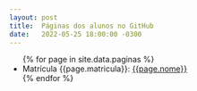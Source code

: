 ```yaml
---
layout: post
title:  Páginas dos alunos no GitHub
date:   2022-05-25 18:00:00 -0300
---
```


<ul>
{% for page in site.data.paginas %}
    <li>
    Matrícula {{page.matricula}}: <a href='{{page.pagina}}'>{{page.nome}}</a>
    </li>
{% endfor %}
</ul>

